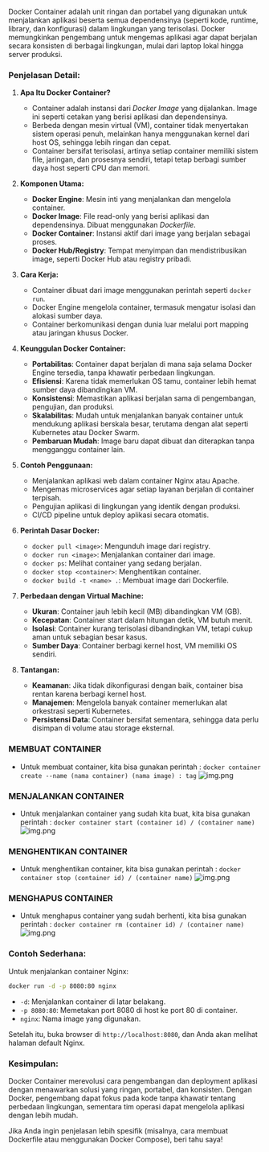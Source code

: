 Docker Container adalah unit ringan dan portabel yang digunakan untuk menjalankan aplikasi beserta semua dependensinya (seperti kode, runtime, library, dan konfigurasi) dalam lingkungan yang terisolasi. Docker memungkinkan pengembang untuk mengemas aplikasi agar dapat berjalan secara konsisten di berbagai lingkungan, mulai dari laptop lokal hingga server produksi.

### Penjelasan Detail:
1. **Apa Itu Docker Container?**
    - Container adalah instansi dari *Docker Image* yang dijalankan. Image ini seperti cetakan yang berisi aplikasi dan dependensinya.
    - Berbeda dengan mesin virtual (VM), container tidak menyertakan sistem operasi penuh, melainkan hanya menggunakan kernel dari host OS, sehingga lebih ringan dan cepat.
    - Container bersifat terisolasi, artinya setiap container memiliki sistem file, jaringan, dan prosesnya sendiri, tetapi tetap berbagi sumber daya host seperti CPU dan memori.

2. **Komponen Utama:**
    - **Docker Engine**: Mesin inti yang menjalankan dan mengelola container.
    - **Docker Image**: File read-only yang berisi aplikasi dan dependensinya. Dibuat menggunakan *Dockerfile*.
    - **Docker Container**: Instansi aktif dari image yang berjalan sebagai proses.
    - **Docker Hub/Registry**: Tempat menyimpan dan mendistribusikan image, seperti Docker Hub atau registry pribadi.

3. **Cara Kerja:**
    - Container dibuat dari image menggunakan perintah seperti `docker run`.
    - Docker Engine mengelola container, termasuk mengatur isolasi dan alokasi sumber daya.
    - Container berkomunikasi dengan dunia luar melalui port mapping atau jaringan khusus Docker.

4. **Keunggulan Docker Container:**
    - **Portabilitas**: Container dapat berjalan di mana saja selama Docker Engine tersedia, tanpa khawatir perbedaan lingkungan.
    - **Efisiensi**: Karena tidak memerlukan OS tamu, container lebih hemat sumber daya dibandingkan VM.
    - **Konsistensi**: Memastikan aplikasi berjalan sama di pengembangan, pengujian, dan produksi.
    - **Skalabilitas**: Mudah untuk menjalankan banyak container untuk mendukung aplikasi berskala besar, terutama dengan alat seperti Kubernetes atau Docker Swarm.
    - **Pembaruan Mudah**: Image baru dapat dibuat dan diterapkan tanpa mengganggu container lain.

5. **Contoh Penggunaan:**
    - Menjalankan aplikasi web dalam container Nginx atau Apache.
    - Mengemas microservices agar setiap layanan berjalan di container terpisah.
    - Pengujian aplikasi di lingkungan yang identik dengan produksi.
    - CI/CD pipeline untuk deploy aplikasi secara otomatis.

6. **Perintah Dasar Docker:**
    - `docker pull <image>`: Mengunduh image dari registry.
    - `docker run <image>`: Menjalankan container dari image.
    - `docker ps`: Melihat container yang sedang berjalan.
    - `docker stop <container>`: Menghentikan container.
    - `docker build -t <name> .`: Membuat image dari Dockerfile.

7. **Perbedaan dengan Virtual Machine:**
    - **Ukuran**: Container jauh lebih kecil (MB) dibandingkan VM (GB).
    - **Kecepatan**: Container start dalam hitungan detik, VM butuh menit.
    - **Isolasi**: Container kurang terisolasi dibandingkan VM, tetapi cukup aman untuk sebagian besar kasus.
    - **Sumber Daya**: Container berbagi kernel host, VM memiliki OS sendiri.

8. **Tantangan:**
    - **Keamanan**: Jika tidak dikonfigurasi dengan baik, container bisa rentan karena berbagi kernel host.
    - **Manajemen**: Mengelola banyak container memerlukan alat orkestrasi seperti Kubernetes.
    - **Persistensi Data**: Container bersifat sementara, sehingga data perlu disimpan di volume atau storage eksternal.

### MEMBUAT CONTAINER
- Untuk membuat container, kita bisa gunakan perintah : `docker container create --name (nama container) (nama image) : tag`
  ![img.png](../asset/create-container.png)


### MENJALANKAN CONTAINER
- Untuk menjalankan container yang sudah kita buat, kita bisa gunakan perintah : `docker container start (container id) / (container name)`
  ![img.png](../asset/run-container.png)


### MENGHENTIKAN CONTAINER
- Untuk menghentikan container, kita bisa gunakan perintah : `docker container stop (container id) / (container name)`
  ![img.png](../asset/stop-container.png)

### MENGHAPUS CONTAINER
- Untuk menghapus container yang sudah berhenti, kita bisa gunakan perintah : `docker container rm (container id) / (container name)`
  ![img.png](../asset/remove-container.png)

### Contoh Sederhana:
Untuk menjalankan container Nginx:
```bash
docker run -d -p 8080:80 nginx
```
- `-d`: Menjalankan container di latar belakang.
- `-p 8080:80`: Memetakan port 8080 di host ke port 80 di container.
- `nginx`: Nama image yang digunakan.

Setelah itu, buka browser di `http://localhost:8080`, dan Anda akan melihat halaman default Nginx.

### Kesimpulan:
Docker Container merevolusi cara pengembangan dan deployment aplikasi dengan menawarkan solusi yang ringan, portabel, dan konsisten. Dengan Docker, pengembang dapat fokus pada kode tanpa khawatir tentang perbedaan lingkungan, sementara tim operasi dapat mengelola aplikasi dengan lebih mudah.

Jika Anda ingin penjelasan lebih spesifik (misalnya, cara membuat Dockerfile atau menggunakan Docker Compose), beri tahu saya!
